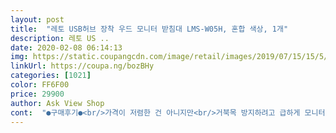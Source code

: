 ```yaml
---
layout: post 
title:  "레토 USB허브 장착 우드 모니터 받침대 LMS-W05H, 혼합 색상, 1개" 
description: 레토 US ..
date: 2020-02-08 06:14:13 
img: https://static.coupangcdn.com/image/retail/images/2019/07/15/15/5/68713290-314e-41b4-9f69-6e1f4d710efc.jpg 
linkUrl: https://coupa.ng/bozBHy 
categories: [1021] 
color: FF6F00 
price: 29900 
author: Ask View Shop 
cont:  "●구매후기●<br/>가격이 저렴한 건 아니지만<br/>거북목 방지하려고 급하게 모니터 받침대를 구입하였습니다.<br/><br/>굳이 일어나서 컴퓨터 본체에 연결할 필요없이 앉아서도 손쉽게 USB를 연결할 수 있습니다!<br/>그리고 높이도 딱 적당해서 너무 높지도 낮지도 않고 좋아요~~~<br/>그리고 모니터 받침대 끝 부분에 연필이나 볼펜등을 꼳아두기에도 효과적입니다!<br/>그리고 오른쪽에 붙어있는 USB단자 4개가 은근 효과적입니다!<br/>너무좋아연!<br/>두고두고 고민하다 질렀어요.<br/><br/>많이파세요~ 감사합니다!!ㅎㅎㅎㅎ<br/>아직 깨끗하게 사용하고 싶어서 그러진 않았지만 좋아요 ㅎㅎㅎㅎ<br/>이제 컴퓨터로 티비보면서 밥먹을수 있겠어요ㅎㅎ<br/>제품상태 깔끔하게 왔구 usb포트도 같이 있어서 휴대폰이나 sd카드 급하게 연결 시켜야할 때 유용 합니다.<br/><br/>직장동료들이 물어보고 구입하고 싶다고 해서 링크 알려주었네요 ㅎㅎ<br/>책상을 넓게 쓸 수 있어 좋아요.<br/><br/>책상이 깔끔해졌어요.<br/><br/>책상이 좁아서 가뜩이나 방도좁은데 책상을 하나 더사야하나 싶었는데 이것만으로도 활용이 도움이되네요!<br/>처음에 긴가민가 했는데, 막상 구입하였는데 책상이랑 조화가 너무 잘맞아요!!<br/>충전도 되고 키보드도 쏘옥 들어가서<br/>" 
---
```

